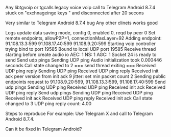Any libtgvoip or tgcalls legacy voice voip call to Telegram Android 8.7.4 stuck on "exchnageinge keys " and disconnected after 20 secons

Very similar to Telegram Android 8.7.4 bug
Any other clinets works good

Logs
update data saving mode, config 0, enabled 0, reqd by peer 0
Set remote endpoints, allowP2P=1, connectionMaxLayer=92
Adding endpoint: 91.108.13.3:599 91.108.17.40:599 91.108.9.20:599
Starting voip controller
trying bind to port 19585
Bound to local UDP port 19585
Receive thread starting
before create audio io
AEC: 1 NS: 1 AGC: 1
Socket 24 is ready to send
Send udp pings
Sending UDP ping
Audio initialization took 0.000446 seconds
Call state changed to 2
=== send thread exiting ===
Received UDP ping reply
Sending UDP ping
Received UDP ping reply
Received init ack
peer version from init ack 9
jitter: set min packet count 2
Sending public endpoints request to 91.108.9.20:599, 91.108.13.3:599, 91.108.17.40:599
Send udp pings
Sending UDP ping
Received UDP ping
Received init ack
Received UDP ping reply
Send udp pings
Sending UDP ping
Received UDP ping
Received init ack
Received UDP ping reply
Received init ack
Call state changed to 3
UDP ping reply count: 4.00

Steps to reproduce
For example:
Use Telegram X and call to Telegram Android 8.7.4.

Can it be fixed in Telegram Android?
